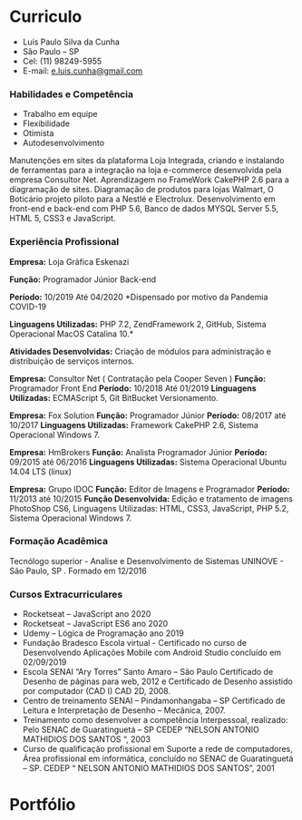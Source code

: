 # Curriculo

+ Luís Paulo Silva da Cunha
+ São Paulo – SP
+ Cel: (11) 98249-5955
+ E-mail: e.luis.cunha@gmail.com


### Habilidades e Competência
- Trabalho em equipe
- Flexibilidade
- Otimista
- Autodesenvolvimento

Manutenções em sites da plataforma Loja Integrada, criando e instalando de ferramentas para a integração na loja e-commerce desenvolvida pela empresa Consultor Net. Aprendizagem no FrameWork CakePHP 2.6 para a diagramação de sites. Diagramação de produtos para lojas Walmart, O Boticário projeto piloto para a Nestlé e Electrolux. Desenvolvimento em front-end e back-end com PHP 5.6, Banco de dados MYSQL Server 5.5, HTML 5, CSS3 e JavaScript.


### Experiência Profissional
**Empresa:** Loja Gráfica Eskenazi

**Função:** Programador Júnior Back-end

**Período:** 10/2019 Até 04/2020 *Dispensado por motivo da Pandemia COVID-19

**Linguagens Utilizadas:** PHP 7.2, ZendFramework 2, GitHub, Sistema Operacional MacOS Catalina 10.*

**Atividades Desenvolvidas:** Criação de módulos para administração e distribuição de serviços internos.


**Empresa:** Consultor Net ( Contratação pela Cooper Seven )
**Função:** Programador Front End
**Período:** 10/2018 Até 01/2019
**Linguagens Utilizadas:** ECMAScript 5, Git BitBucket Versionamento.

**Empresa:** Fox Solution
**Função:** Programador Júnior
**Período:** 08/2017 até 10/2017
**Linguagens Utilizadas:** Framework CakePHP 2.6, Sistema Operacional Windows 7.

**Empresa:** HmBrokers
**Função:** Analista Programador Júnior
**Período:** 09/2015 até 06/2016
**Linguagens Utilizadas:** Sistema Operacional Ubuntu 14.04 LTS (linux)

**Empresa:** Grupo IDOC
**Função:** Editor de Imagens e Programador
**Período:** 11/2013 até 10/2015
**Função Desenvolvida:** Edição e tratamento de imagens PhotoShop CS6, Linguagens Utilizadas: HTML, CSS3, JavaScript, PHP 5.2, Sistema Operacional Windows 7.

### Formação Acadêmica

Tecnólogo superior - Analise e Desenvolvimento de Sistemas
UNINOVE - São Paulo, SP . Formado em 12/2016 

 
### Cursos Extracurriculares

- Rocketseat – JavaScript ano 2020
- Rocketseat – JavaScript ES6 ano 2020
- Udemy – Lógica de Programação ano 2019
- Fundação Bradesco Escola virtual - Certificado no curso de Desenvolvendo Aplicações Mobile com Android Studio concluído em 02/09/2019
- Escola SENAI “Ary Torres” Santo Amaro – São Paulo
Certificado de Desenho de páginas para web, 2012 e Certificado de Desenho assistido por computador (CAD I) CAD 2D, 2008.
- Centro de treinamento SENAI – Pindamonhangaba – SP 
Certificado de Leitura e Interpretação de Desenho – Mecânica, 2007.
- Treinamento como desenvolver a competência Interpessoal, realizado:
Pelo SENAC de Guaratinguetá – SP CEDEP “NELSON ANTONIO MATHIDIOS
DOS SANTOS “, 2003
- Curso de qualificação profissional em Suporte a rede de computadores,
Área profissional em informática, concluído no SENAC de Guaratinguetá – SP.
CEDEP “ NELSON ANTONIO MATHIDIOS DOS SANTOS”, 2001




# Portfólio





